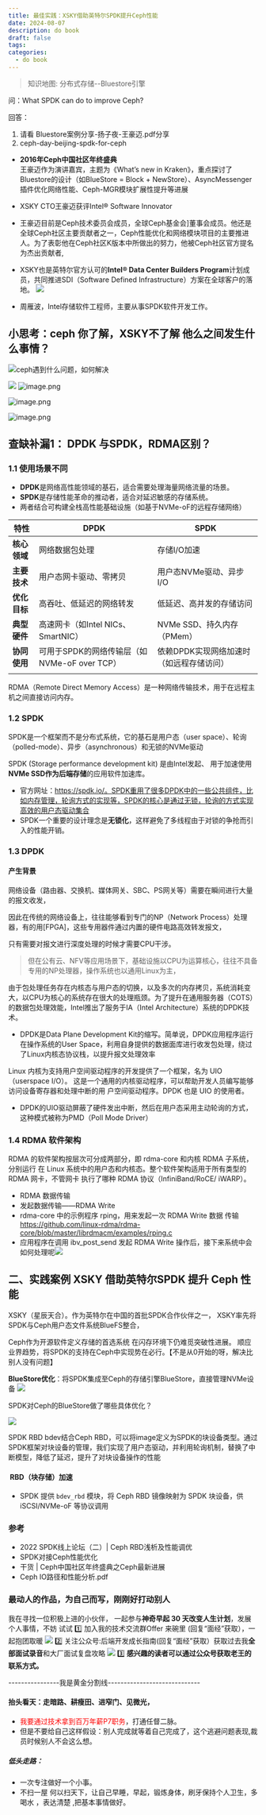 ```yaml
---
title: 最佳实践：XSKY借助英特尔SPDK提升Ceph性能
date: 2024-08-07
description: do book
draft: false
tags: 
categories:
  - do book
---
```


>知识地图: 分布式存储--Bluestore引擎

问：What SPDK can do to improve Ceph?

回答：
1. 请看 Bluestore案例分享-扬子夜-王豪迈.pdf分享 
2. ceph-day-beijing-spdk-for-ceph


- ​**​2016年Ceph中国社区年终盛典​**​  
    王豪迈作为演讲嘉宾，主题为《What’s new in Kraken》，重点探讨了Bluestore的设计（如BlueStore = Block + NewStore）、AsyncMessenger插件优化网络性能、Ceph-MGR模块扩展性提升等进展
-  XSKY CTO王豪迈获评Intel® Software Innovator
- 王豪迈目前是Ceph技术委员会成员，全球Ceph基金会]董事会成员。他还是全球Ceph社区主要贡献者之一，Ceph性能优化和网络模块项目的主要推进人。为了表彰他在Ceph社区K版本中所做出的努力，他被Ceph社区官方提名为杰出贡献者,
- XSKY也是英特尔官方认可的**Intel® Data Center Builders Program**计划成员，共同推进SDI（Software Defined Infrastructure）方案在全球客户的落地。
    ![](https://picx.zhimg.com/v2-a28d49616f72e0d4516c46686d9a03a3_1440w.jpg)


- 周雁波，Intel存储软件工程师，主要从事SPDK软件开发工作。


## 小思考：ceph 你了解，XSKY不了解 他么之间发生什么事情？

![ceph遇到什么问题，如何解决](https://s2.loli.net/2025/07/21/EW4V298jofi1wKF.png)

![](https://s2.loli.net/2025/07/21/3WpbtSmyiP5ZKxq.png)
![image.png](https://s2.loli.net/2025/07/21/XSKCGM1f8Zdeb9V.png)

![image.png](https://s2.loli.net/2025/07/21/UFoVzdprtf7w1hA.png)

![image.png](https://s2.loli.net/2025/07/21/VD6XJgHQ2nPuIUw.png)

## 查缺补漏1： DPDK 与SPDK，RDMA区别？

### 1.1 使用场景不同
*   **DPDK**是网络高性能领域的基石，适合需要处理海量网络流量的场景。
*   **SPDK**是存储性能革命的推动者，适合对延迟敏感的存储系统。
*   两者结合可构建全栈高性能基础设施（如基于NVMe-oF的远程存储网络）

| **特性**   | **DPDK**                         | **SPDK**               |
| -------- | -------------------------------- | ---------------------- |
| **核心领域** | 网络数据包处理                          | 存储I/O加速                |
| **主要技术** | 用户态网卡驱动、零拷贝                      | 用户态NVMe驱动、异步I/O        |
| **优化目标** | 高吞吐、低延迟的网络转发                     | 低延迟、高并发的存储访问           |
| **典型硬件** | 高速网卡（如Intel NICs、SmartNIC）       | NVMe SSD、持久内存（PMem）    |
| **协同使用** | 可用于SPDK的网络传输层（如NVMe-oF over TCP） | 依赖DPDK实现网络加速时（如远程存储访问） |
|          |                                  |                        |


RDMA（Remote Direct Memory Access）是一种网络传输技术，用于在远程主机之间直接访问内存。
### 1.2 SPDK

SPDK是一个框架而不是分布式系统，它的基石是用户态（user space）、轮询（polled-mode）、异步（asynchronous）和无锁的NVMe驱动

SPDK (Storage performance development kit) 是由Intel发起、
用于加速使用**NVMe SSD作为后端存储**的应用软件加速库。
- 官方网址：https://spdk.io/。SPDK重用了很多DPDK中的一些公共组件，比如内存管理，轮询方式的实现等，SPDK的核心是通过无锁，轮询的方式实现高效的用户态驱动集合
- SPDK一个重要的设计理念是**无锁化**，这样避免了多线程由于对锁的争抢而引入的性能开销。


### 1.3 DPDK
#### 产生背景

网络设备（路由器、交换机、媒体网关、SBC、PS网关等）需要在瞬间进行大量的报文收发，

因此在传统的网络设备上，往往能够看到专门的NP（Network Process）处理器，有的用[FPGA]，这些专用器件通过内置的硬件电路高效转发报文，

只有需要对报文进行深度处理的时候才需要CPU干涉。

>但在公有云、NFV等应用场景下，基础设施以CPU为运算核心，往往不具备专用的NP处理器，操作系统也以通用Linux为主，


由于包处理任务存在内核态与用户态的切换，以及多次的内存拷贝，系统消耗变大，以CPU为核心的系统存在很大的处理瓶颈。为了提升在通用服务器（COTS）的数据包处理效能，Intel推出了服务于IA（Intel Architecture）系统的DPDK技术。


- DPDK是Data Plane Development Kit的缩写。简单说，DPDK应用程序运行在操作系统的User Space，利用自身提供的数据面库进行收发包处理，绕过了Linux内核态协议栈，以提升报文处理效率


Linux 内核为支持用户空间驱动程序的开发提供了一个框架，名为 UIO（userspace I/O）。 这是一个通用的内核驱动程序，可以帮助开发人员编写能够访问设备寄存器和处理中断的用 户空间驱动程序。DPDK 也是 UIO 的使用者。

- DPDK的UIO驱动屏蔽了硬件发出中断，然后在用户态采用主动轮询的方式，这种模式被称为PMD（Poll Mode Driver）
### 1.4 RDMA 软件架构

RDMA 的软件架构按层次可分成两部分，即 rdma-core 和内核 RDMA 子系统，分别运行
在 Linux 系统中的用户态和内核态。整个软件架构适用于所有类型的 RDMA 网卡，不管网卡
执行了哪种 RDMA 协议（InfiniBand/RoCE/ iWARP）。
 - RDMA 数据传输
 - 发起数据传输——RDMA Write
 - rdma-core 中的示例程序 rping，用来发起一次 RDMA Write 数据
传输 https://github.com/linux-rdma/rdma-core/blob/master/librdmacm/examples/rping.c
- 应用程序在调用 ibv_post_send 发起 RDMA Write 操作后，接下来系统中会如何处理呢![](https://s2.loli.net/2025/07/21/b39w1ikDtn8jVl5.png)




## 二、实践案例 XSKY 借助英特尔SPDK 提升 Ceph 性能

XSKY（星辰天合）。作为英特尔在中国的首批SPDK合作伙伴之一，
XSKY率先将SPDK与Ceph用户态文件系统BlueFS整合，

Ceph作为开源软件定义存储的首选系统
在闪存环境下仍难觅突破性进展。
顺应业界趋势，将SPDK的支持在Ceph中实现势在必行。【不是从0开始的呀，解决比别人没有问题】

**BlueStore优化​**​：将SPDK集成至Ceph的存储引擎BlueStore，直接管理NVMe设备
![](http://mmbiz.qpic.cn/mmbiz/tJ5NYyM9MHANfLGBNygLCYgYFcSUwRE1pS6cagN5jZD2uEZcbanSClPlfpfpibSicjabhj00bPRS0UiaJCDiaWR0Zw/640?wx_fmt=png&tp=webp&wxfrom=5&wx_lazy=1)

SPDK对Ceph的BlueStore做了哪些具体优化？

![](https://s2.loli.net/2025/07/21/6tEpQhDbrSiZwma.png)

SPDK RBD bdev结合Ceph RBD，可以将image定义为SPDK的块设备类型。通过SPDK框架对块设备的管理，我们实现了用户态驱动，并利用轮询机制，替换了中断模型，降低了延迟，提升了对块设备操作的性能

####  ​**​RBD（块存储）加速​**​

- SPDK 提供 `bdev_rbd` 模块，将 Ceph RBD 镜像映射为 SPDK 块设备，供 iSCSI/NVMe-oF 等协议调用
    



###  参考
- 2022 SPDK线上论坛（二）| Ceph RBD浅析及性能调优
- SPDK对接Ceph性能优化
-  干货 | Ceph中国社区年终盛典之Ceph最新进展
-  Ceph IO路径和性能分析.pdf
### 最动人的作品，为自己而写，刚刚好打动别人



我在寻找一位积极上进的小伙伴，
一起参与**神奇早起 30 天改变人生计划**，发展个人事情，不妨 试试
1️⃣ 加入我的技术交流群Offer 来碗里 (回复“面经”获取），一起抱团取暖 
![](https://s2.loli.net/2025/06/01/6qkOut3xrDHen8J.png)
2️⃣ 关注公众号:后端开发成长指南(回复“面经”获取）获取过去我**全部面试录音**和大厂面试复盘攻略
![](https://s2.loli.net/2025/05/31/GRgOTiQHI456VWD.png)
3️⃣ **感兴趣的读者可以通过公众号获取老王的联系方式。**

----------------我是黄金分割线-----------------------------

#### 抬头看天：走暗路、耕瘦田、进窄门、见微光，
- <font color="#ff0000">我要通过技术拿到百万年薪P7职务</font>，打通任督二脉。
- 但是不要给自己这样假设：别人完成就等着自己完成了，这个逃避问题表现,裁员时候别人不会这么想。
##### 低头走路：
- 一次专注做好一个小事。
- 不扫一屋 何以扫天下，让自己早睡，早起，锻炼身体，刷牙保持个人卫生，多喝水 ，表达清楚 ,把基本事情做好。













